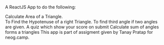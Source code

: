 A ReactJS App to do the following:

Calculate Area of a Triangle.<br>
To Find the Hypotenuse of a right Triangle.
To find third angle if two angles are given.
A quiz which show your score on submit
Calculate sum of angles forms a triangles
This app is part of assigment given by Tanay Pratap for neog.camp.
